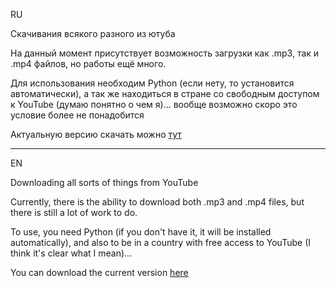 RU

Скачивания всякого разного из ютуба

На данный момент присутствует возможность загрузки как .mp3, так и .mp4 файлов, но работы ещё много.

Для использования необходим Python (если нету, то установится автоматически), а так же находиться в стране со свободным доступом к YouTube (думаю понятно о чем я)... вообще возможно скоро это условие более не понадобится

Актуальную версию скачать можно [тут](https://github.com/Rayness/YouTube-Downloader/releases/tag/v2.1.1-beta)

----------------------

EN

Downloading all sorts of things from YouTube

Currently, there is the ability to download both .mp3 and .mp4 files, but there is still a lot of work to do.

To use, you need Python (if you don't have it, it will be installed automatically), and also to be in a country with free access to YouTube (I think it's clear what I mean)...

You can download the current version [here](https://github.com/Rayness/YouTube-Downloader/releases/tag/v2.1.1-beta)
